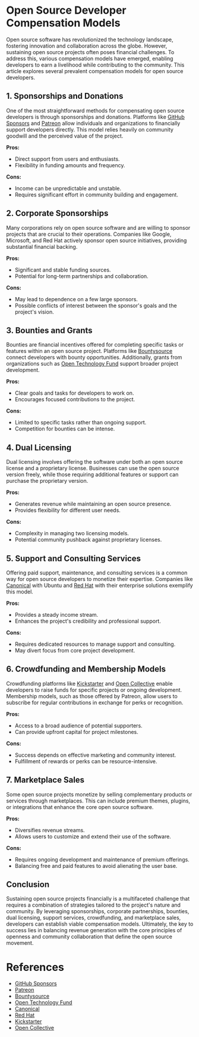 # Open Source Developer Compensation Models

Open source software has revolutionized the technology landscape, fostering innovation and collaboration across the globe. However, sustaining open source projects often poses financial challenges. To address this, various compensation models have emerged, enabling developers to earn a livelihood while contributing to the community. This article explores several prevalent compensation models for open source developers.

## 1. Sponsorships and Donations

One of the most straightforward methods for compensating open source developers is through sponsorships and donations. Platforms like [GitHub Sponsors](https://github.com/sponsors) and [Patreon](https://www.patreon.com/) allow individuals and organizations to financially support developers directly. This model relies heavily on community goodwill and the perceived value of the project.

**Pros:**
- Direct support from users and enthusiasts.
- Flexibility in funding amounts and frequency.

**Cons:**
- Income can be unpredictable and unstable.
- Requires significant effort in community building and engagement.

## 2. Corporate Sponsorships

Many corporations rely on open source software and are willing to sponsor projects that are crucial to their operations. Companies like Google, Microsoft, and Red Hat actively sponsor open source initiatives, providing substantial financial backing.

**Pros:**
- Significant and stable funding sources.
- Potential for long-term partnerships and collaboration.

**Cons:**
- May lead to dependence on a few large sponsors.
- Possible conflicts of interest between the sponsor's goals and the project's vision.

## 3. Bounties and Grants

Bounties are financial incentives offered for completing specific tasks or features within an open source project. Platforms like [Bountysource](https://www.bountysource.com/) connect developers with bounty opportunities. Additionally, grants from organizations such as [Open Technology Fund](https://www.opentech.fund/) support broader project development.

**Pros:**
- Clear goals and tasks for developers to work on.
- Encourages focused contributions to the project.

**Cons:**
- Limited to specific tasks rather than ongoing support.
- Competition for bounties can be intense.

## 4. Dual Licensing

Dual licensing involves offering the software under both an open source license and a proprietary license. Businesses can use the open source version freely, while those requiring additional features or support can purchase the proprietary version.

**Pros:**
- Generates revenue while maintaining an open source presence.
- Provides flexibility for different user needs.

**Cons:**
- Complexity in managing two licensing models.
- Potential community pushback against proprietary licenses.

## 5. Support and Consulting Services

Offering paid support, maintenance, and consulting services is a common way for open source developers to monetize their expertise. Companies like [Canonical](https://canonical.com/) with Ubuntu and [Red Hat](https://redhat.com/) with their enterprise solutions exemplify this model.

**Pros:**
- Provides a steady income stream.
- Enhances the project's credibility and professional support.

**Cons:**
- Requires dedicated resources to manage support and consulting.
- May divert focus from core project development.

## 6. Crowdfunding and Membership Models

Crowdfunding platforms like [Kickstarter](https://www.kickstarter.com/) and [Open Collective](https://opencollective.com/) enable developers to raise funds for specific projects or ongoing development. Membership models, such as those offered by Patreon, allow users to subscribe for regular contributions in exchange for perks or recognition.

**Pros:**
- Access to a broad audience of potential supporters.
- Can provide upfront capital for project milestones.

**Cons:**
- Success depends on effective marketing and community interest.
- Fulfillment of rewards or perks can be resource-intensive.

## 7. Marketplace Sales

Some open source projects monetize by selling complementary products or services through marketplaces. This can include premium themes, plugins, or integrations that enhance the core open source software.

**Pros:**
- Diversifies revenue streams.
- Allows users to customize and extend their use of the software.

**Cons:**
- Requires ongoing development and maintenance of premium offerings.
- Balancing free and paid features to avoid alienating the user base.

## Conclusion

Sustaining open source projects financially is a multifaceted challenge that requires a combination of strategies tailored to the project's nature and community. By leveraging sponsorships, corporate partnerships, bounties, dual licensing, support services, crowdfunding, and marketplace sales, developers can establish viable compensation models. Ultimately, the key to success lies in balancing revenue generation with the core principles of openness and community collaboration that define the open source movement.

# References

- [GitHub Sponsors](https://github.com/sponsors)
- [Patreon](https://www.patreon.com/)
- [Bountysource](https://www.bountysource.com/)
- [Open Technology Fund](https://www.opentech.fund/)
- [Canonical](https://canonical.com/)
- [Red Hat](https://redhat.com/)
- [Kickstarter](https://www.kickstarter.com/)
- [Open Collective](https://opencollective.com/)